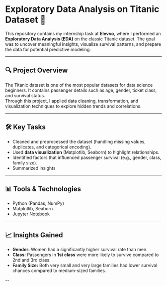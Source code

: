 # Exploratory Data Analysis on Titanic Dataset 🚢

This repository contains my internship task at **Elevvo**, where I performed an **Exploratory Data Analysis (EDA)** on the classic Titanic dataset. The goal was to uncover meaningful insights, visualize survival patterns, and prepare the data for potential predictive modeling.

---

## 🔍 Project Overview
The Titanic dataset is one of the most popular datasets for data science beginners. It contains passenger details such as age, gender, ticket class, and survival status.  
Through this project, I applied data cleaning, transformation, and visualization techniques to explore hidden trends and correlations.

---

## 🛠️ Key Tasks
- Cleaned and preprocessed the dataset (handling missing values, duplicates, and categorical encoding).
- Used **data visualization** (Matplotlib, Seaborn) to highlight relationships.
- Identified factors that influenced passenger survival (e.g., gender, class, family size).
- Summarized insights 

---

## 📊 Tools & Technologies
- Python (Pandas, NumPy)
- Matplotlib, Seaborn
- Jupyter Notebook

---

## 📈 Insights Gained
- **Gender:** Women had a significantly higher survival rate than men.  
- **Class:** Passengers in **1st class** were more likely to survive compared to 2nd and 3rd class.  
- **Family Size:** Both very small and very large families had lower survival chances compared to medium-sized families.  

--


